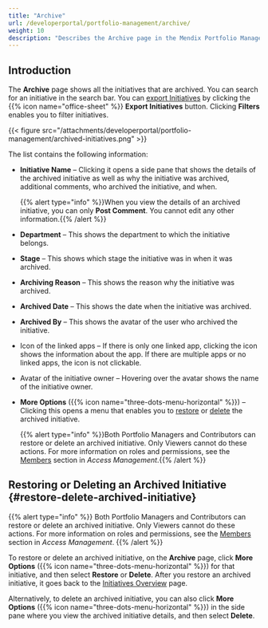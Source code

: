 ```yaml
---
title: "Archive"
url: /developerportal/portfolio-management/archive/
weight: 10
description: "Describes the Archive page in the Mendix Portfolio Management app."
---
```


## Introduction

The **Archive** page shows all the initiatives that are archived. You can search for an initiative in the search bar. You can [export Initiatives](/developerportal/portfolio-management/export-import-initiatives/) by clicking the {{% icon name="office-sheet" %}} **Export Initiatives** button. Clicking **Filters** enables you to filter initiatives.

{{< figure src="/attachments/developerportal/portfolio-management/archived-initiatives.png" >}}

The list contains the following information:

* **Initiative Name** – Clicking it opens a side pane that shows the details of the archived initiative as well as why the initiative was archived, additional comments, who archived the initiative, and when.

  {{% alert type="info" %}}When you view the details of an archived initiative, you can only **Post Comment**. You cannot edit any other information.{{% /alert %}}

* **Department** – This shows the department to which the initiative belongs.

* **Stage** – This shows which stage the initiative was in when it was archived.

* **Archiving Reason** – This shows the reason why the initiative was archived.

* **Archived Date** – This shows the date when the initiative was archived.

* **Archived By** – This shows the avatar of the user who archived the initiative.

* Icon of the linked apps – If there is only one linked app, clicking the icon shows the information about the app. If there are multiple apps or no linked apps, the icon is not clickable.

* Avatar of the initiative owner – Hovering over the avatar shows the name of the initiative owner.

* **More Options** ({{% icon name="three-dots-menu-horizontal" %}}) – Clicking this opens a menu that enables you to [restore](#restore-delete-archived-initiative) or [delete](#restore-delete-archived-initiative) the archived initiative.

  {{% alert type="info" %}}Both Portfolio Managers and Contributors can restore or delete an archived initiative. Only Viewers cannot do these actions. For more information on roles and permissions, see the [Members](/developerportal/portfolio-management/access-management/#members) section in *Access Management*.{{% /alert %}}

## Restoring or Deleting an Archived Initiative {#restore-delete-archived-initiative}

{{% alert type="info" %}}
Both Portfolio Managers and Contributors can restore or delete an archived initiative. Only Viewers cannot do these actions. For more information on roles and permissions, see the [Members](/developerportal/portfolio-management/access-management/#members) section in *Access Management*.
{{% /alert %}}

To restore or delete an archived initiative, on the **Archive** page, click **More Options** ({{% icon name="three-dots-menu-horizontal" %}}) for that initiative, and then select **Restore** or **Delete**. After you restore an archived initiative, it goes back to the [Initiatives Overview](/developerportal/portfolio-management/initiatives-overview/) page.

Alternatively, to delete an archived initiative, you can also click **More Options** ({{% icon name="three-dots-menu-horizontal" %}}) in the side pane where you view the archived initiative details, and then select **Delete**.
